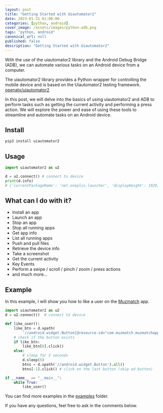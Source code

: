 ```yaml
---
layout: post
title: "Getting Started with Uiautomator2"
date: 2023-01-31 01:00:00
categories: [python, android]
cover_image: /assets/images/python-adb.png
tags: "python, android"
canonical_url: null
published: false
description: "Getting Started with Uiautomator2"
---
```


With the use of the uiautomator2 library and the Android Debug Bridge (ADB), we can automate various tasks on an Android device from a computer.

The uiautomator2 library provides a Python wrapper for controlling the mobile device and is based on the Uiautomator2 testing framework. [openatx/uiautomator2](https://github.com/openatx/uiautomator2)

In this post, we will delve into the basics of using uiautomator2 and ADB to perform tasks such as getting the current activity and performing a press action. We will explore the power and ease of using these tools to streamline and automate tasks on an Android device.

## Install

```bash
pip3 install uiautomator2
```

## Usage

```python
import uiautomator2 as u2

d = u2.connect() # connect to device
print(d.info)
# {'currentPackageName': 'net.oneplus.launcher', 'displayHeight': 1920, 'displayRotation': 0, 'displaySizeDpX': 411, 'displaySizeDpY': 731, 'displayWidth': 1080, 'productName': 'OnePlus5', 'screenOn': True, 'sdkInt': 27, 'naturalOrientation': True}
```

## What can I do with it?

- Install an app
- Launch an app
- Stop an app
- Stop all running apps
- Get app info
- List all running apps
- Push and pull files
- Retrieve the device info
- Take a screenshot
- Get the current activity
- Key Events
- Perform a swipe / scroll / pinch / zoom / press actions
- and much more...

## Example

In this example, I will show you how to like a user on the [Muzmatch](https://play.google.com/store/apps/details?id=com.muzmatch.muzmatchapp) app.

```python
import uiautomator2 as u2
d = u2.connect()  # connect to device

def like_user():
    like_btn = d.xpath(
        '//android.widget.Button[@resource-id="com.muzmatch.muzmatchapp:id/discoverLikeButton"]').all()
    # check if the button exists
    if like_btn:
        like_btn[0].click()
    else:
        # sleep for 5 seconds
        d.sleep(5)
        btns = d.xpath('//android.widget.Button').all()
        btns[-1].click() # click on the last button (skip ad button)

if __name__ == "__main__":
    while True:
        like_user()
```

You can find more examples in the [examples](https://github.com/openatx/uiautomator2/tree/master/examples) folder.

If you have any questions, feel free to ask in the comments below.
